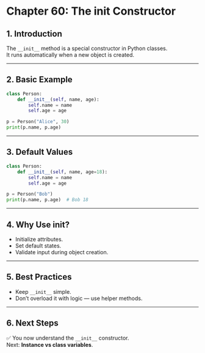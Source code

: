 # Chapter 60: The __init__ Constructor

## 1. Introduction
The `__init__` method is a special constructor in Python classes.  
It runs automatically when a new object is created.

---

## 2. Basic Example
```python
class Person:
    def __init__(self, name, age):
        self.name = name
        self.age = age

p = Person("Alice", 30)
print(p.name, p.age)
```

---

## 3. Default Values
```python
class Person:
    def __init__(self, name, age=18):
        self.name = name
        self.age = age

p = Person("Bob")
print(p.name, p.age)  # Bob 18
```

---

## 4. Why Use __init__?
- Initialize attributes.  
- Set default states.  
- Validate input during object creation.  

---

## 5. Best Practices
- Keep `__init__` simple.  
- Don’t overload it with logic — use helper methods.  

---

## 6. Next Steps
✅ You now understand the `__init__` constructor.  
Next: **Instance vs class variables**.
